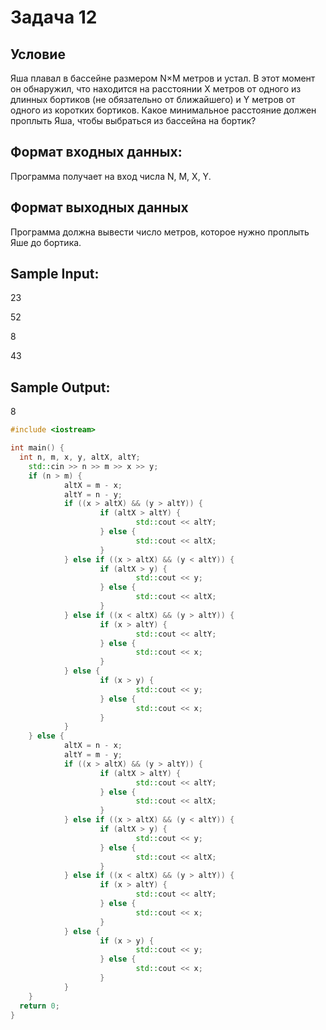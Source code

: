 # Задача 12

## Условие

Яша плавал в бассейне размером N×M метров и устал. В этот момент он обнаружил, что находится на расстоянии X метров от одного из длинных бортиков (не обязательно от ближайшего) и Y метров от одного из коротких бортиков. Какое минимальное расстояние должен проплыть Яша, чтобы выбраться из бассейна на бортик? 

## Формат входных данных:

Программа получает на вход числа N, M, X, Y. 

## Формат выходных данных

Программа должна вывести число метров, которое нужно проплыть Яше до бортика.

## Sample Input:

23

52

8

43

## Sample Output:

8

``` cpp
#include <iostream>

int main() {
  int n, m, x, y, altX, altY;
	std::cin >> n >> m >> x >> y;
	if (n > m) {
			altX = m - x;
			altY = n - y;
			if ((x > altX) && (y > altY)) {
					if (altX > altY) {
							std::cout << altY;
					} else {
							std::cout << altX;
					}
			} else if ((x > altX) && (y < altY)) {
					if (altX > y) {
							std::cout << y;
					} else {
							std::cout << altX;
					}
			} else if ((x < altX) && (y > altY)) {
					if (x > altY) {
							std::cout << altY;
					} else {
							std::cout << x;
					}
			} else {
					if (x > y) {
							std::cout << y;
					} else {
							std::cout << x;
					}
			}
	} else {
			altX = n - x;
			altY = m - y;
			if ((x > altX) && (y > altY)) {
					if (altX > altY) {
							std::cout << altY;
					} else {
							std::cout << altX;
					}
			} else if ((x > altX) && (y < altY)) {
					if (altX > y) {
							std::cout << y;
					} else {
							std::cout << altX;
					}
			} else if ((x < altX) && (y > altY)) {
					if (x > altY) {
							std::cout << altY;
					} else {
							std::cout << x;
					}
			} else {
					if (x > y) {
							std::cout << y;
					} else {
							std::cout << x;
					}
			}
	}
  return 0;
}
```
